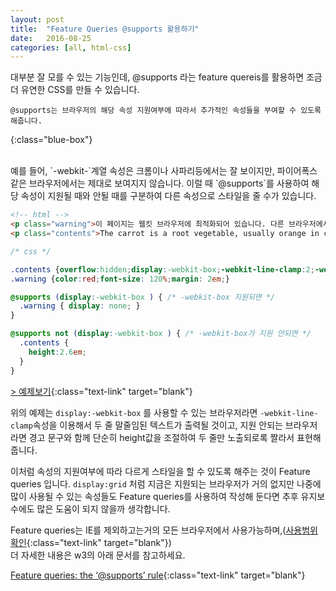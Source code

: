 ```yaml
---
layout: post
title:  "Feature Queries @supports 활용하기"
date:   2016-08-25
categories: [all, html-css]
---
```


대부분 잘 모를 수 있는 기능인데, @supports 라는 feature quereis를 활용하면 조금 더 유연한 CSS를 만들 수 있습니다.

```
@supports는 브라우저의 해당 속성 지원여부에 따라서 추가적인 속성들을 부여할 수 있도록 해줍니다.
```
{:class="blue-box"}

<br>
예를 들어, `-webkit-`계열 속성은 크롬이나 사파리등에서는 잘 보이지만, 파이어폭스 같은 브라우저에서는 제대로 보여지지 않습니다.
이럴 때 `@supports`를 사용하여 해당 속성이 지원될 때와 안될 때를 구분하여 다른 속성으로 스타일을 줄 수가 있습니다.

```html
<!-- html -->
<p class="warning">이 페이지는 웹킷 브라우저에 최적화되어 있습니다. 다른 브라우저에서는 정상적으로 표현되지 않을 수 있습니다.</div>
<p class="contents">The carrot is a root vegetable, usually orange in colour, though purple, black, red, white, and yellow varieties exist. It has a crisp texture when fresh. The most commonly eaten part of a carrot is a taproot, although the greens are sometimes eaten as well. It is a domesticated form of the wild carrot Daucus carota, native to Europe and southwestern Asia. The domestic carrot has been selectively bred for its greatly enlarged and more palatable, less woody-textured edible taproot. The Food and Agriculture Organization of the United Nations (FAO) reports that world production of carrots and turnips (these plants are combined by the FAO for reporting purposes) for calendar year 2011 was almost 35.658 million tonnes. Almost half were grown in China. Carrots are widely used in many cuisines, especially in the preparation of salads, and carrot salads are a tradition in many regional cuisines.</p>
```

```css
/* css */

.contents {overflow:hidden;display:-webkit-box;-webkit-line-clamp:2;-webkit-box-orient:vertical;white-space:normal;word-wrap:break-word}
.warning {color:red;font-size: 120%;margin: 2em;}

@supports (display:-webkit-box ) { /* -webkit-box 지원되면 */
  .warning { display: none; }
}

@supports not (display:-webkit-box ) { /* -webkit-box가 지원 안되면 */
  .contents {
    height:2.6em;
  }
}
```

[> 예제보기](http://codepen.io/niizguy/pen/mEYNYG){:class="text-link" target="blank"}

위의 예제는 `display:-webkit-box` 를 사용할 수 있는 브라우저라면 `-webkit-line-clamp`속성을 이용해서 두 줄 말줄임된 텍스트가 출력될 것이고,
지원 안되는 브라우저라면 경고 문구와 함께 단순히 height값을 조절하여 두 줄만 노출되로록 짤라서 표현해줍니다.

이처럼 속성의 지원여부에 따라 다르게 스타일을 할 수 있도록 해주는 것이 Feature queries 입니다.
`display:grid` 처럼 지금은 지원되는 브라우저가 거의 없지만 나중에 많이 사용될 수 있는 속성들도 Feature queries를 사용하여 
작성해 둔다면 추후 유지보수에도 많은 도움이 되지 않을까 생각합니다.

Feature queries는 IE를 제외하고는거의 모든 브라우저에서 사용가능하며,([사용범위 확인](http://caniuse.com/#search=feature){:class="text-link" target="blank"})
<br>
더 자세한 내용은 w3의 아래 문서를 참고하세요.

[Feature queries: the ‘@supports’ rule](https://www.w3.org/TR/css3-conditional/#at-supports){:class="text-link" target="blank"}